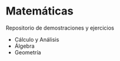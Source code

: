<h1> Matemáticas </h2>
<p>Repositorio de demostraciones y ejercicios</p>
<ul>
  <li>Cálculo y Análisis</li>
  <li>Álgebra</li>
  <li>Geometría</li>
</ul>
